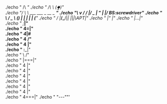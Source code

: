 ./echo "  /\   				    _"
./echo " /\ \                  (⧪)"     
./echo "/  \ \  ___  ___  _ __  _  ___" 
./echo "\  v / / __|/ _ \| "_ \| |/ BS:screwdriver"
./echo " \  /  \__ \ (_) | | | | | (__"
./echo "  \/   |___/\___/|_| |_|_|\APT|"
./echo " |"  |"
./echo " |...|"    
./echo " ;___|"    
./echo " 4=|"   
./echo " _4_|#      
./echo " 4   /"     
./echo " 4   |"    
./echo " :___|"    
./echo " \   /"  
./echo " |===|"    
./echo " 4   |"    
./echo " 4   |"    
./echo " 4   |"    
./echo " 4   |"    
./echo " 4   |"    
./echo " 4   |"    
./echo " 4===|"	
./echo " "---""'
